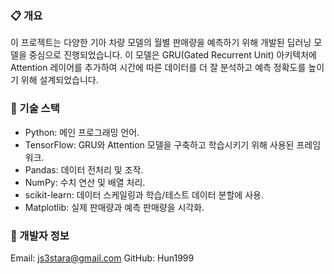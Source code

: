 ### 📋 개요
이 프로젝트는 다양한 기아 차량 모델의 월별 판매량을 예측하기 위해 개발된 딥러닝 모델을 중심으로 진행되었습니다.
이 모델은 GRU(Gated Recurrent Unit) 아키텍처에 Attention 레이어를 추가하여 시간에 따른 데이터를 더 잘 분석하고 예측 정확도를 높이기 위해 설계되었습니다.

### 📑 기술 스택
- Python: 메인 프로그래밍 언어.
- TensorFlow: GRU와 Attention 모델을 구축하고 학습시키기 위해 사용된 프레임워크.
- Pandas: 데이터 전처리 및 조작.
- NumPy: 수치 연산 및 배열 처리.
- scikit-learn: 데이터 스케일링과 학습/테스트 데이터 분할에 사용.
- Matplotlib: 실제 판매량과 예측 판매량을 시각화.



### 👤 개발자 정보 
Email: js3stara@gmail.com GitHub: Hun1999
